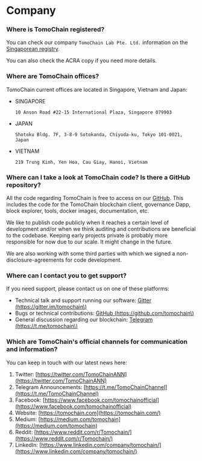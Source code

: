 # Company

### **Where is TomoChain registered?**

You can check our company `TomoChain Lab Pte. Ltd.` information on the [Singaporean registry](https://www.sgpbusiness.com/company/Tomochain-Pte-Ltd).

You can also check the ACRA copy if you need more details.

### **Where are TomoChain offices?**

TomoChain current offices are located in Singapore, Vietnam and Japan:

* SINGAPORE

  `10 Anson Road #22-15 International Plaza, Singapore 079903`

* JAPAN

  `Shotoku Bldg. 7F, 3-8-9 Sotokanda, Chiyoda-ku, Tokyo 101-0021, Japan`

* VIETNAM

  `219 Trung Kinh, Yen Hoa, Cau Giay, Hanoi, Vietnam`

### **Where can I take a look at TomoChain code? Is there a GitHub repository?**

All the code regarding TomoChain is free to access on our [GitHub](https://github.com/tomochain). This includes the code for the TomoChain blockchain client, governance Dapp, block explorer, tools, docker images, documentation, etc.

We like to publish code publicly when it reaches a certain level of development and/or when we think auditing and contributions are beneficial to the codebase. Keeping early projects private is probably more responsible for now due to our scale. It might change in the future.

We are also working with some third parties with which we signed a non-disclosure-agreements for code development.

### **Where can I contact you to get support?**

If you need support, please contact us on one of these platforms:

* Technical talk and support running our software: [Gitter \(https://gitter.im/tomochain\)](https://gitter.im/tomochain)
* Bugs or technical contributions: [GitHub \(https://github.com/tomochain\)](https://github.com/tomochain)
* General discussion regarding our blockchain: [Telegram \(https://t.me/tomochain\)](https://t.me/tomochain)

### **Which are TomoChain's official channels for communication and information?**

You can keep in touch with our latest news here:

1. Twitter: [https://twitter.com/TomoChainANN](https://twitter.com/TomoChainANN)
2. Telegram Announcements: [https://t.me/TomoChainChannel](https://t.me/TomoChainChannel)
3. Facebook: [https://www.facebook.com/tomochainofficial](https://www.facebook.com/tomochainofficial)
4. Website: [https://tomochain.com](https://tomochain.com/)
5. Medium: [https://medium.com/tomochain](https://medium.com/tomochain)
6. Reddit: [https://www.reddit.com/r/Tomochain/](https://www.reddit.com/r/Tomochain/)
7. LinkedIn: [https://www.linkedin.com/company/tomochain/](https://www.linkedin.com/company/tomochain/)


